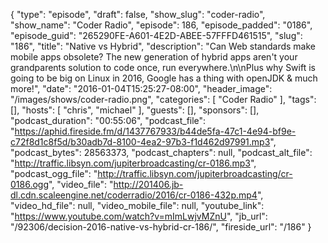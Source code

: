 {
  "type": "episode",
  "draft": false,
  "show_slug": "coder-radio",
  "show_name": "Coder Radio",
  "episode": 186,
  "episode_padded": "0186",
  "episode_guid": "265290FE-A601-4E2D-ABEE-57FFFD461515",
  "slug": "186",
  "title": "Native vs Hybrid",
  "description": "Can Web standards make mobile apps obsolete? The new generation of hybrid apps aren't your grandparents solution to code once, run everywhere.\n\nPlus why Swift is going to be big on Linux in 2016, Google has a thing with openJDK & much more!",
  "date": "2016-01-04T15:25:27-08:00",
  "header_image": "/images/shows/coder-radio.png",
  "categories": [
    "Coder Radio"
  ],
  "tags": [],
  "hosts": [
    "chris",
    "michael"
  ],
  "guests": [],
  "sponsors": [],
  "podcast_duration": "00:55:06",
  "podcast_file": "https://aphid.fireside.fm/d/1437767933/b44de5fa-47c1-4e94-bf9e-c72f8d1c8f5d/b30adb7d-8100-4ea2-97b3-f1d462d97991.mp3",
  "podcast_bytes": 28563373,
  "podcast_chapters": null,
  "podcast_alt_file": "http://traffic.libsyn.com/jupiterbroadcasting/cr-0186.mp3",
  "podcast_ogg_file": "http://traffic.libsyn.com/jupiterbroadcasting/cr-0186.ogg",
  "video_file": "http://201406.jb-dl.cdn.scaleengine.net/coderradio/2016/cr-0186-432p.mp4",
  "video_hd_file": null,
  "video_mobile_file": null,
  "youtube_link": "https://www.youtube.com/watch?v=mImLwjvMZnU",
  "jb_url": "/92306/decision-2016-native-vs-hybrid-cr-186/",
  "fireside_url": "/186"
}

